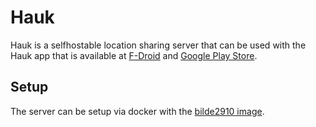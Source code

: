 # Hauk

Hauk is a selfhostable location sharing server that can be used with the Hauk
app that is available at
[F-Droid](https://f-droid.org/packages/info.varden.hauk/) and
[Google Play Store](https://play.google.com/store/apps/details?id=info.varden.hauk).

## Setup

The server can be setup via docker with the
[bilde2910 image](/wiki/docker-images/bilde2910_-_hauk.md).

